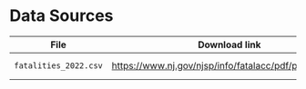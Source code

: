# Data Sources

| File                  | Download link                                          | Landing link                                           |
| --------------------- | ------------------------------------------------------ | ------------------------------------------------------ |
| `fatalities_2022.csv` | https://www.nj.gov/njsp/info/fatalacc/pdf/ptccr_22.pdf | https://www.nj.gov/njsp/info/fatalacc/2022-stats.shtml |


